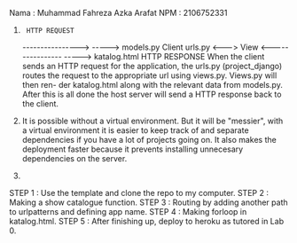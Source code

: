 Nama  : Muhammad Fahreza Azka Arafat
NPM   : 2106752331

1.
        HTTP REQUEST
      ---------------->                 -----> models.py
Client                 urls.py <---> View 
      <----------------                 -----> katalog.html
        HTTP RESPONSE
 When the client sends an HTTP request for the application, the urls.py (project_django) routes the request to the appropriate url using views.py. Views.py will then ren-
 der katalog.html along with the relevant data from models.py. After this is all done the host server will send a HTTP response back to the client.
 
 2. It is possible without a virtual environment. But it will be "messier", with a virtual environment it is easier to keep track of and separate dependencies if you have
 a lot of projects going on. It also makes the deployment faster because it prevents installing unnecesary dependencies on the server.
 
 3.
 STEP 1 : Use the template and clone the repo to my computer.
 STEP 2 : Making a show catalogue function.
 STEP 3 : Routing by adding another path to urlpatterns and defining app name.
 STEP 4 : Making forloop in katalog.html.
 STEP 5 : After finishing up, deploy to heroku as tutored in Lab 0.

